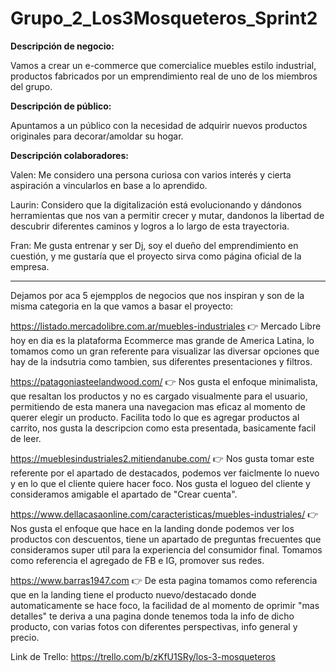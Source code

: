# Grupo_2_Los3Mosqueteros_Sprint2

**Descripción de negocio:**

Vamos a crear un e-commerce que comercialice muebles estilo industrial, productos fabricados por un emprendimiento real de uno de los miembros del grupo.

**Descripción de público:**

Apuntamos a un público con la necesidad de adquirir nuevos productos originales para decorar/amoldar su hogar.

**Descripción colaboradores:**

Valen: Me considero una persona curiosa con varios interés y cierta aspiración a vincularlos en base a lo aprendido.

Laurin: Considero que la digitalización está evolucionando y dándonos herramientas que nos van a permitir crecer y mutar, dandonos la libertad de descubrir diferentes caminos y logros a lo largo de esta trayectoria.

Fran: Me gusta entrenar y ser Dj, soy el dueño del emprendimiento en cuestión, y me gustaría que el proyecto sirva como página oficial de la empresa.


---------------------------------------------------------------------------------------------------------------------------------------------------------------------------

Dejamos por aca 5 ejempplos de negocios que nos inspiran y son de la misma categoria en la que vamos a basar el proyecto:

 https://listado.mercadolibre.com.ar/muebles-industriales 👉 Mercado Libre hoy en dia es la plataforma Ecommerce mas grande de America Latina, 
 lo tomamos como un gran referente para visualizar las diversar opciones que hay de la indsutria como tambien, sus diferentes presentaciones y filtros. 
 
 https://patagoniasteelandwood.com/ 👉 Nos gusta el enfoque minimalista, que resaltan los productos y no es cargado visualmente para el usuario, 
 permitiendo de esta manera una navegacion mas eficaz al momento de querer elegir un producto. Facilita todo lo que es agregar productos al carrito, 
 nos gusta la descripcion como esta presentada, basicamente facil de leer.
 
 https://mueblesindustriales2.mitiendanube.com/ 👉 Nos gusta tomar este referente por el apartado de destacados, 
 podemos ver faiclmente lo nuevo y en lo que el cliente quiere hacer foco. Nos gusta el logueo del cliente y consideramos amigable el apartado de "Crear cuenta".
 
 https://www.dellacasaonline.com/caracteristicas/muebles-industriales/ 👉 Nos gusta el enfoque que hace en la landing donde podemos ver los productos con descuentos, 
 tiene un apartado de preguntas frecuentes que consideramos super util para la experiencia del consumidor final. 
 Tomamos como referencia el agregado de FB e IG, promover sus redes. 

 https://www.barras1947.com 👉 De esta pagina tomamos como referencia que en la landing tiene el producto nuevo/destacado donde automaticamente se hace foco, la facilidad 
 de al momento de oprimir "mas detalles" te deriva a una pagina donde tenemos toda la info de dicho producto, con varias fotos con diferentes perspectivas, info general y precio.
 
 
 Link de Trello: https://trello.com/b/zKfU1SRy/los-3-mosqueteros
